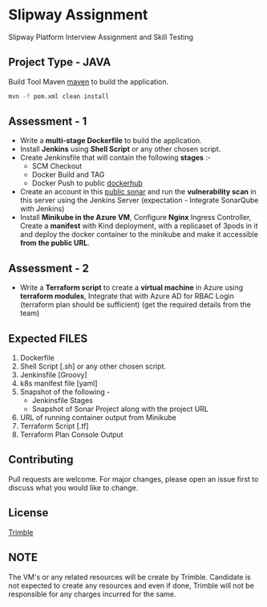 # Slipway Assignment

Slipway Platform Interview Assignment and Skill Testing

## Project Type - JAVA

Build Tool Maven [maven](https://maven.apache.org/) to build the application.

```bash
mvn -f pom.xml clean install
```

## Assessment - 1

- Write a __multi-stage Dockerfile__ to build the application.
- Install __Jenkins__ using __Shell Script__ or any other chosen script.
- Create Jenkinsfile that will contain the following __stages__ :-
     - SCM Checkout
     - Docker Build and TAG
     - Docker Push to public [dockerhub](https://hub.docker.com/)
- Create an account in this [public sonar](https://sonarcloud.io/explore/projects) and run the __vulnerability scan__ in this server using the Jenkins Server (expectation - Integrate SonarQube with Jenkins)
- Install __Minikube in the Azure VM__, Configure __Nginx__ Ingress Controller, Create a __manifest__ with Kind deployment, with a replicaset of 3pods in it and deploy the docker container to the minikube and make it accessible __from the public URL__.


## Assessment - 2
- Write a __Terraform script__ to create a __virtual machine__ in Azure using __terraform modules__, Integrate that with Azure AD for RBAC Login (terraform plan should be sufficient) (get the required details from the team)


## Expected FILES
1. Dockerfile
2. Shell Script [.sh] or any other chosen script.
3. Jenkinsfile [Groovy]
4. k8s manifest file [yaml]
5. Snapshot of the following - 
     - Jenkinsfile Stages
     - Snapshot of Sonar Project along with the project URL
5. URL of running container output from Minikube
6. Terraform Script [.tf]
7. Terraform Plan Console Output

## Contributing
Pull requests are welcome. For major changes, please open an issue first to discuss what you would like to change.


## License
[Trimble](https://www.trimble.com/)

## NOTE
The VM's or any related resources will be create by Trimble. Candidate is not expected to create any resources and even if done, Trimble will not be responsible for any charges incurred for the same.   

